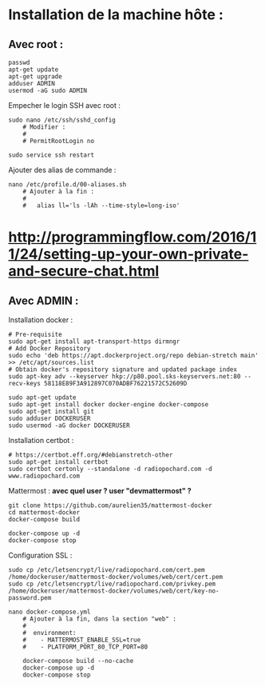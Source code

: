 # Installation de la machine hôte :

## Avec root :
    passwd
    apt-get update
    apt-get upgrade
    adduser ADMIN
    usermod -aG sudo ADMIN

Empecher le login SSH avec root :

	sudo nano /etc/ssh/sshd_config
        # Modifier :
        #
		# PermitRootLogin no
		
	sudo service ssh restart
    
Ajouter des alias de commande :
    
    nano /etc/profile.d/00-aliases.sh
        # Ajouter à la fin :
        #
        #	alias ll='ls -lAh --time-style=long-iso'


# http://programmingflow.com/2016/11/24/setting-up-your-own-private-and-secure-chat.html


## Avec ADMIN :

Installation docker :

    # Pre-requisite
    sudo apt-get install apt-transport-https dirmngr
    # Add Docker Repository
    sudo echo 'deb https://apt.dockerproject.org/repo debian-stretch main' >> /etc/apt/sources.list
	# Obtain docker's repository signature and updated package index
	sudo apt-key adv --keyserver hkp://p80.pool.sks-keyservers.net:80 --recv-keys 58118E89F3A912897C070ADBF76221572C52609D
	
    sudo apt-get update
	sudo apt-get install docker docker-engine docker-compose
	sudo apt-get install git
	sudo adduser DOCKERUSER
	sudo usermod -aG docker DOCKERUSER

Installation certbot :

	# https://certbot.eff.org/#debianstretch-other
	sudo apt-get install certbot
	sudo certbot certonly --standalone -d radiopochard.com -d www.radiopochard.com
	
Mattermost : **avec quel user ? user "devmattermost" ?**

	git clone https://github.com/aurelien35/mattermost-docker
	cd mattermost-docker
	docker-compose build

	docker-compose up -d
	docker-compose stop

Configuration SSL :

	sudo cp /etc/letsencrypt/live/radiopochard.com/cert.pem /home/dockeruser/mattermost-docker/volumes/web/cert/cert.pem
	sudo cp /etc/letsencrypt/live/radiopochard.com/privkey.pem /home/dockeruser/mattermost-docker/volumes/web/cert/key-no-password.pem

	nano docker-compose.yml
		# Ajouter à la fin, dans la section "web" :
		#
		#  environment:
		#    - MATTERMOST_ENABLE_SSL=true
		#    - PLATFORM_PORT_80_TCP_PORT=80
		
		docker-compose build --no-cache
		docker-compose up -d
		docker-compose stop
		